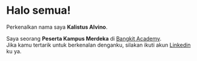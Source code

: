 # Halo semua! 

Perkenalkan nama saya **Kalistus Alvino**.

Saya seorang **Peserta Kampus Merdeka** di [Bangkit Academy](https://dashboard.bangkit.academy/).\
Jika kamu tertarik untuk berkenalan denganku, silakan ikuti akun [Linkedin](https://www.linkedin.com/in/kalistus-alvino-1b365424a) ku ya.
